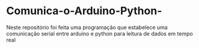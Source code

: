 # Comunica-o-Arduino-Python-
Neste repositório foi feita uma programação que estabelece uma comunicação serial entre arduino e python para leitura de dados em tempo real
